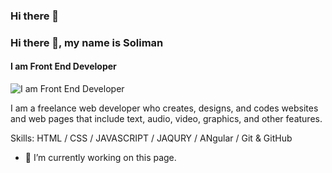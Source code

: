 ### Hi there 👋
### Hi there 👋, my name is Soliman
#### I am  Front End Developer
![I am  Front End Developer](https://pbs.twimg.com/profile_images/1715328751733526528/4qKKjYr9_400x400.jpg)

I am a freelance web developer
who creates, designs, and codes
websites and web pages that
include text, audio, video,
graphics, and other features.

Skills: HTML / CSS / JAVASCRIPT / JAQURY / ANgular / Git & GitHub

- 🔭 I’m currently working on this page. 




